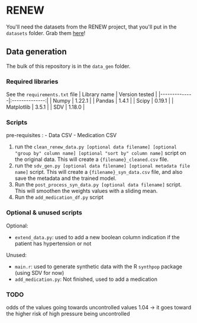 # RENEW

You'll need the datasets from the RENEW project, that you'll put in the `datasets` folder. Grab them [here](https://uncloud.univ-nantes.fr/index.php/s/SePD3YPPxFg2sbb)!

## Data generation
The bulk of this repository is in the `data_gen` folder.

### Required libraries
See the `requirements.txt` file
| Library name | Version tested |
|--------------|:--------------:|
| Numpy        | 1.22.1         |
| Pandas       | 1.4.1          |
| Scipy        | 0.19.1         |
| Matplotlib   | 3.5.1          |
| SDV          | 1.18.0         |

### Scripts
pre-requisites : 
    - Data CSV
    - Medication CSV

1. run the `clean_renew_data.py [optional data filename] [optional "group by" column name] [optional "sort by" column name]` script on the original data. This will create a `{filename}_cleaned.csv` file.  
2. run the `sdv_gen.py [optional data filename] [optional metadata file name]` script. This will create a `{filename}_syn_data.csv` file, and also save the metadata and the trained model.  
3. Run the `post_process_syn_data.py [optional data filename]` script. This will smoothen the weights values with a sliding mean.  
4. Run the `add_medication_df.py` script  

### Optional & unused scripts
Optional:  
* `extend_data.py`: used to add a new boolean column indication if the patient has hypertension or not 

Unused:  
* `main.r`: used to generate synthetic data with the R `synthpop` package (using SDV for now)  
* `add_medication.py`: Not finished, used to add a medication  

### TODO
odds of the values going towards uncontrolled values 
1.04 -> it goes toward the higher risk of high pressure being uncontrolled
